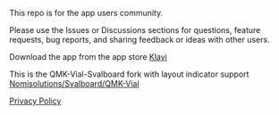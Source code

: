 This repo is for the app users community.

Please use the Issues or Discussions sections for questions, feature requests, bug reports, and sharing feedback or ideas with other users.

Download the app from the app store [Klayi](https://apps.apple.com/us/app/klayi/id6743553507)

This is the QMK-Vial-Svalboard fork with layout indicator support [Nomisolutions/Svalboard/QMK-Vial](https://github.com/nomisolutions/vial-qmk)

[Privacy Policy](https://github.com/nomisolutions/klayi-privacy)
